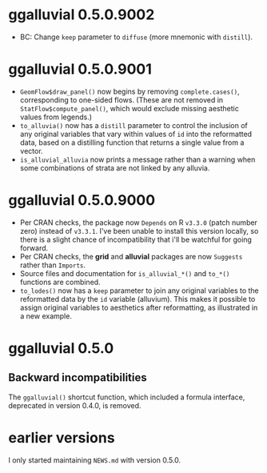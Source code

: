 # ggalluvial 0.5.0.9002

- BC: Change `keep` parameter to `diffuse` (more mnemonic with `distill`).

# ggalluvial 0.5.0.9001

- `GeomFlow$draw_panel()` now begins by removing `complete.cases()`, corresponding to one-sided flows. (These are not removed in `StatFlow$compute_panel()`, which would exclude missing aesthetic values from legends.)
- `to_alluvia()` now has a `distill` parameter to control the inclusion of any original variables that vary within values of `id` into the reformatted data, based on a distilling function that returns a single value from a vector.
- `is_alluvial_alluvia` now prints a message rather than a warning when some combinations of strata are not linked by any alluvia.

# ggalluvial 0.5.0.9000

- Per CRAN checks, the package now `Depends` on R `v3.3.0` (patch number zero) instead of `v3.3.1`. I've been unable to install this version locally, so there is a slight chance of incompatibility that i'll be watchful for going forward.
- Per CRAN checks, the **grid** and **alluvial** packages are now `Suggests` rather than `Imports`.
- Source files and documentation for `is_alluvial_*()` and `to_*()` functions are combined.
- `to_lodes()` now has a `keep` parameter to join any original variables to the reformatted data by the `id` variable (alluvium). This makes it possible to assign original variables to aesthetics after reformatting, as illustrated in a new example.

# ggalluvial 0.5.0

## Backward incompatibilities

The `ggalluvial()` shortcut function, which included a formula interface, deprecated in version 0.4.0, is removed.

# earlier versions

I only started maintaining `NEWS.md` with version 0.5.0.
